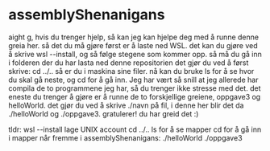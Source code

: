 # assemblyShenanigans


aight g, hvis du trenger hjelp,
så kan jeg kan hjelpe deg med å runne denne greia her.
så det du må gjøre først er å laste ned WSL. det kan du gjøre ved å skrive wsl --install, og så følge stegene som kommer opp.
så må du gå inn i folderen der du har lasta ned denne repositorien
det gjør du ved å først skrive: 
cd ../..
så er du i maskina sine filer.
nå kan du bruke ls for å se hvor du skal gå neste, og cd for å gå inn. 
Jeg har vært så snill at jeg allerede har compila de to programmene jeg har, så du trenger ikke stresse med det.
det eneste du trenger å gjøre er å runne de to forskjellige greiene, oppgave3 og helloWorld.
det gjør du ved å skrive ./navn på fil, i denne her blir det da ./helloWorld og ./oppgave3.
gratulerer! du har greid det :)

tldr: 
wsl --install
lage UNIX account
cd ../..
ls for å se mapper
cd for å gå inn i mapper
når fremme i assemblyShenanigans:
./helloWorld
./oppgave3
